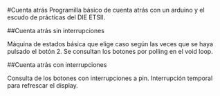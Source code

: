 #Cuenta atrás
Programilla básico de cuenta atrás con un arduino y el escudo de prácticas del DIE ETSII.

##Cuenta atrás sin interrupciones

Máquina de estados básica que elige caso según las veces que se haya pulsado el botón 2. Se consultan los botones por polling en el void loop.

##Cuenta atrás con interrupciones

Consulta de los botones con interrupciones a pin. Interrupción temporal para refrescar el display.